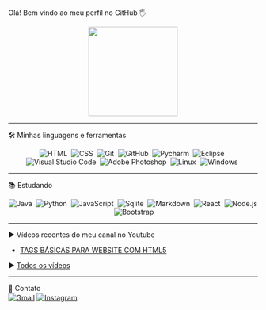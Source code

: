 Olá! Bem vindo ao meu perfil no GitHub 🖐️
<div align="center">
  <a href="https://github.com/josjunior">
  <img height="180em" src="https://github-readme-stats.vercel.app/api?username=josjunior&show_icons=true&theme=algolia&include_all_commits=true&count_private=true"/></a>
</div>

---

🛠 Minhas linguagens e ferramentas
<div align="center">
  
![HTML](https://img.shields.io/badge/-HTML-05122A?style=flat&logo=HTML5&color=191970)&nbsp;
![CSS](https://img.shields.io/badge/-CSS-05122A?style=flat&logo=CSS3&logoColor=1572B6&color=191970)&nbsp;
![Git](https://img.shields.io/badge/-GIT-05122A?style=flat&logo=git&color=191970)&nbsp;
![GitHub](https://img.shields.io/badge/-GITHUB-05122A?style=flat&logo=github&color=191970)&nbsp;
![Pycharm](https://img.shields.io/badge/-PYCHARM-05122A?style=flat&logo=pycharm&logoColor=21d789&color=191970)&nbsp;
![Eclipse](https://img.shields.io/badge/-ECLIPSE-05122A?style=flat&logo=eclipse&logoColor=f89000&color=191970)&nbsp;
![Visual Studio Code](https://img.shields.io/badge/-VISUAL%20STUDIO%20CODE-05122A?style=flat&logo=visual-studio-code&logoColor=007ACC&color=191970)&nbsp;
![Adobe Photoshop](https://img.shields.io/badge/-PHOTOSHOP-05122A?style=flat&logo=adobe-photoshop&logoColor=00BFFF&color=191970)&nbsp;
![Linux](https://img.shields.io/badge/-LINUX-05122A?style=flat&logo=linux&logoColor=D8D8D8&color=191970)&nbsp;
![Windows](https://img.shields.io/badge/-WINDOWS-05122A?style=flat&logo=windows&logoColor=007ACC&color=191970)&nbsp;

</div>

---


📚 Estudando
<div align="center">
  
![Java](https://img.shields.io/badge/-JAVA-05122A?style=flat&logo=java&logoColor=white&color=191970)&nbsp;
![Python](https://img.shields.io/badge/-PYTHON-05122A?style=flat&logo=python&logoColor=white&color=191970)&nbsp;
![JavaScript](https://img.shields.io/badge/-JAVASCRIPT-05122A?style=flat&logo=javascript&color=191970)&nbsp;
![Sqlite](https://img.shields.io/badge/-SQLITE-05122A?style=flat&logo=sqlite&color=191970)&nbsp;
![Markdown](https://img.shields.io/badge/-MARKDOWN-05122A?style=flat&logo=markdown&color=191970)&nbsp;
![React](https://img.shields.io/badge/-REACT-05122A?style=flat&logo=react&color=191970)&nbsp;
![Node.js](https://img.shields.io/badge/-NODE.JS-05122A?style=flat&logo=node.js&color=191970)&nbsp;
![Bootstrap](https://img.shields.io/badge/-BOOTSTRAP-05122A?style=flat&logo=bootstrap&color=191970)&nbsp;

---
  
</div>

▶ Vídeos recentes do meu canal no Youtube

- [TAGS BÁSICAS PARA WEBSITE COM HTML5](https://www.youtube.com/watch?v=KIyUKX0Foqw)

▶ [Todos os vídeos](https://www.youtube.com/channel/UCMArJl6G3SweRV576P0rRnw/videos)

---

💌 Contato
<br>
<a href="mailto:sudojrr@gmail.com" target="_blank">
 <img align="center" src="https://img.shields.io/badge/-sudojrr@gmail.com-05122A?style=flat&logo=gmail" alt="Gmail"/>
</a>
<a href="https://instagram.com/josejunior.dev" target="_blank">
 <img align="center" src="https://img.shields.io/badge/-josejunior.dev-05122A?style=flat&logo=instagram" alt="Instagram"/>
</a>
